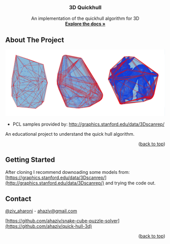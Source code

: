 <!-- PROJECT SHIELDS -->
<!--
*** I'm using markdown "reference style" links for readability.
*** Reference links are enclosed in brackets [ ] instead of parentheses ( ).
*** See the bottom of this document for the declaration of the reference variables
-->



<!-- PROJECT LOGO -->
<br />
<div align="center">

  <h3 align="center">3D Quickhull</h3>

  <p align="center">
    An implementation of the quickhull algorithm for 3D
    <br />
    <a href="https://github.com/ahaziv/quick-hull-3d"><strong>Explore the docs »</strong></a>
    <br />
  </p>
</div>



<!-- ABOUT THE PROJECT -->
## About The Project
![hull images](https://github.com/ahaziv/quick-hull-3d/blob/master/hull_images.PNG)
* PCL samples provided by: http://graphics.stanford.edu/data/3Dscanrep/

An educational project to understand the quick hull algorithm.

<p align="right">(<a href="#readme-top">back to top</a>)</p>



<!-- GETTING STARTED -->
## Getting Started
After cloning I recommend downoading some models from: [https://graphics.stanford.edu/data/3Dscanrep/](http://graphics.stanford.edu/data/3Dscanrep/) and trying the code out.


<!-- CONTACT -->
## Contact

[@ziv_aharoni](https://www.linkedin.com/in/ziv-aharoni-3909271b0/) - ahaziv@gmail.com

[https://github.com/ahaziv/snake-cube-puzzle-solver](https://github.com/ahaziv/quick-hull-3d)
<p align="right">(<a href="#readme-top">back to top</a>)</p>


<!-- MARKDOWN LINKS & IMAGES -->
<!-- https://www.markdownguide.org/basic-syntax/#reference-style-links -->
[product-screenshot]: snake_cube_solution.png
